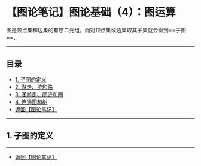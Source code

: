 # 【图论笔记】图论基础（4）：图运算

图是顶点集和边集的有序二元组，而对顶点集或边集取其子集就会得到==子图==．

---

## 目录

+ <a href="#1">1. 子图的定义</a>
+ <a href="#2">2. 游走、迹和路</a>
+ <a href="#3">3. 闭游走、闭迹和圈</a>
+ <a href="#4">4. 连通图和树</a>
+ <a href="/html/notes/graph-theory/graph-theory.html"> 返回【图论笔记】 </a>

---

## <a name="1"> 1. 子图的定义 </a>

---

+ <a href="/html/notes/graph-theory/graph-theory.html"> 返回【图论笔记】 </a>